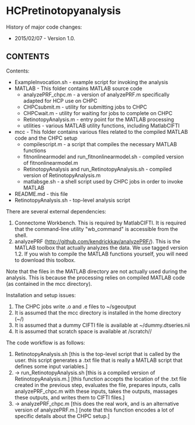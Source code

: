 # HCPretinotopyanalysis

History of major code changes:
- 2015/02/07 - Version 1.0.

## CONTENTS

Contents:
- ExampleInvocation.sh - example script for invoking the analysis
- MATLAB - This folder contains MATLAB source code
  - analyzePRF_chpc.m - a version of analyzePRF.m specifically adapted for HCP use on CHPC
  - CHPCsubmit.m - utility for submitting jobs to CHPC
  - CHPCwait.m - utility for waiting for jobs to complete on CHPC
  - RetinotopyAnalysis.m - entry point for the MATLAB processing
  - utilities - various MATLAB utility functions, including MatlabCIFTI
- mcc - This folder contains various files related to the compiled MATLAB code and the CHPC setup
  - compilescript.m - a script that compiles the necessary MATLAB functions
  - fitnonlinearmodel and
    run_fitnonlinearmodel.sh - compiled version of fitnonlinearmodel.m
  - RetinotopyAnalysis and
    run_RetinotopyAnalysis.sh - compiled version of RetinotopyAnalysis.m
  - matlabsge.sh - a shell script used by CHPC jobs in order to invoke MATLAB
- README.md - this file
- RetinotopyAnalysis.sh - top-level analysis script

There are several external dependencies:
1. Connectome Workbench. This is required by MatlabCIFTI. It is required that
   the command-line utility "wb_command" is accessible from the shell.
2. analyzePRF (http://github.com/kendrickkay/analyzePRF/). This is the MATLAB toolbox
   that actually analyzes the data. We use tagged version 1.2. If you wish to
   compile the MATLAB functions yourself, you will need to download this toolbox.

Note that the files in the MATLAB directory are not actually used during the
analysis. This is because the processing relies on compiled MATLAB code (as contained
in the mcc directory). 

Installation and setup issues:
1. The CHPC jobs write .o and .e files to ~/sgeoutput
2. It is assumed that the mcc directory is installed in the home directory (~/)
3. It is assumed that a dummy CIFTI file is available at ~/dummy.dtseries.nii
4. It is assumed that scratch space is available at /scratch/<userid>/

The code workflow is as follows:
1.   RetinotopyAnalysis.sh
     [this is the top-level script that is called by the user. 
      this script generates a .txt file that is really a MATLAB
      script that defines some input variables.]
2. -> run_RetinotopyAnalysis.sh
     [this is a compiled version of RetinotopyAnalysis.m.]
     [this function accepts the location of the .txt file created in the previous step,
      evaluates the file, prepares inputs, calls analyzePRF_chpc.m with these inputs, 
      takes the outputs, massages these outputs, and writes them to CIFTI files.]
3. -> analyzePRF_chpc.m
     [this does the real work, and is an alternative version of analyzePRF.m.]
     [note that this function encodes a lot of specific details about the CHPC setup.]
